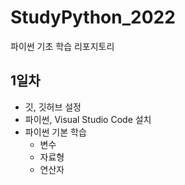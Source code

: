# StudyPython_2022

파이썬 기초 학습 리포지토리

## 1일차

- 깃, 깃허브 설정
- 파이썬, Visual Studio Code 설치
- 파이썬 기본 학습
  - 변수
  - 자료형
  - 연산자

